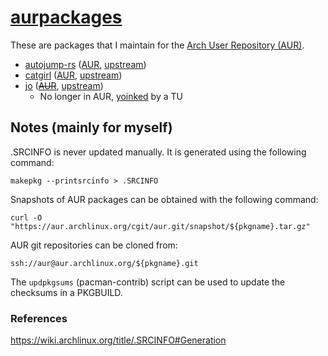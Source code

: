 # [aurpackages](https://sr.ht/~smlavine/aurpackages)

These are packages that I maintain for the
[Arch User Repository (AUR)](https://aur.archlinux.org).

- [autojump-rs][autojump-rs-git] ([AUR][autojump-rs-aur], [upstream][autojump-rs-upstream])
- [catgirl][catgirl-git] ([AUR][catgirl-aur], [upstream][catgirl-upstream])
- [jo][jo-git] (<del>[AUR][jo-aur]</del>, [upstream][jo-upstream])
	- No longer in AUR, [yoinked][jo-community] by a TU

[autojump-rs-git]: https://git.sr.ht/~smlavine/autojump-rs-aur
[autojump-rs-aur]: https://aur.archlinux.org/packages/autojump-rs
[autojump-rs-upstream]: https://github.com/xen0n/autojump-rs

[catgirl-git]: https://git.sr.ht/~smlavine/catgirl-aur
[catgirl-aur]: https://aur.archlinux.org/packages/catgirl
[catgirl-upstream]: https://git.causal.agency/catgirl/

[jo-git]: https://git.sr.ht/~smlavine/jo-aur
[jo-aur]: https://aur.archlinux.org/packages/jo
[jo-community]: https://archlinux.org/packages/jo
[jo-upstream]: https://github.com/jpmens/jo

## Notes (mainly for myself)

.SRCINFO is never updated manually.
It is generated using the following command:

	makepkg --printsrcinfo > .SRCINFO


Snapshots of AUR packages can be obtained with the following command:

	curl -O "https://aur.archlinux.org/cgit/aur.git/snapshot/${pkgname}.tar.gz"


AUR git repositories can be cloned from:

	ssh://aur@aur.archlinux.org/${pkgname}.git


The `updpkgsums` (pacman-contrib) script can be used to update the
checksums in a PKGBUILD.

### References

<https://wiki.archlinux.org/title/.SRCINFO#Generation>
